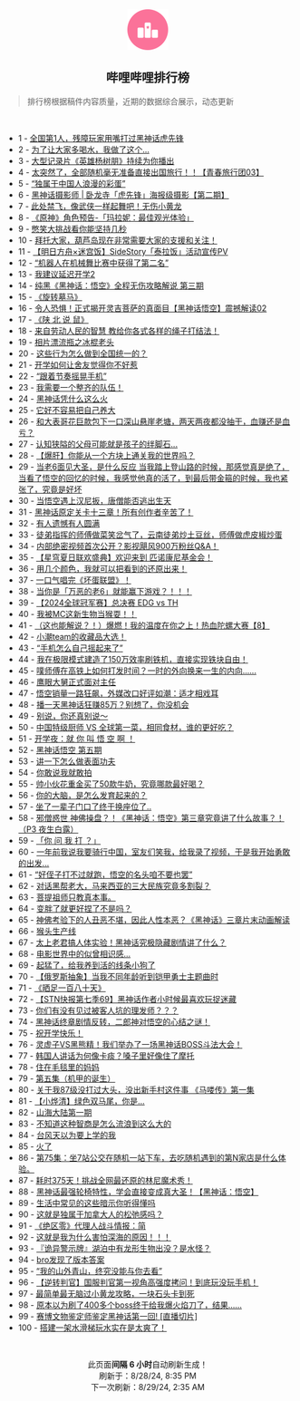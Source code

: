 <div align="center">
    <img src="./assets/icon_rank.png" alt="logo" />
    <h2>哔哩哔哩排行榜</h>
</div>

> 排行榜根据稿件内容质量，近期的数据综合展示，动态更新

<br />

<ul><li><span>1 - <a href=https://www.bilibili.com/BV1X1WredEdw>全国第1人，残障玩家用嘴打过黑神话虎先锋</a></span></li><li><span>2 - <a href=https://www.bilibili.com/BV1N1421b7NL>为了让大家多喝水，我做了这个…</a></span></li><li><span>3 - <a href=https://www.bilibili.com/BV1Wbs7e5EmH>大型记录片《英雄杨树朋》持续为你播出</a></span></li><li><span>4 - <a href=https://www.bilibili.com/BV1B4421o7MT>太突然了，全部随机毫无准备直接出国旅行！！【青春旅行团03】</a></span></li><li><span>5 - <a href=https://www.bilibili.com/BV1QLWoeaEBg>“独属于中国人浪漫的彩蛋”</a></span></li><li><span>6 - <a href=https://www.bilibili.com/BV1GrsFeGEU1>黑神话摄影师&nbsp;|&nbsp;卧龙寺「虎先锋」海报级摄影【第二期】</a></span></li><li><span>7 - <a href=https://www.bilibili.com/BV18sWBeCES1>此处禁飞，像武侠一样起舞吧！无伤小黄龙</a></span></li><li><span>8 - <a href=https://www.bilibili.com/BV1LW421X7BZ>《原神》角色预告-「玛拉妮：最佳观光体验」</a></span></li><li><span>9 - <a href=https://www.bilibili.com/BV1P1421b782>憋笑大挑战看你能坚持几秒</a></span></li><li><span>10 - <a href=https://www.bilibili.com/BV1HM4m1Y7vx>拜托大家，葫芦岛现在非常需要大家的支援和关注！</a></span></li><li><span>11 - <a href=https://www.bilibili.com/BV1ZW421Q7PC>【明日方舟×迷宫饭】SideStory「泰拉饭」活动宣传PV</a></span></li><li><span>12 - <a href=https://www.bilibili.com/BV16E4m197S4>“机器人在机械舞比赛中获得了第二名”</a></span></li><li><span>13 - <a href=https://www.bilibili.com/BV16VWkeqEHQ>我建议延迟开学2</a></span></li><li><span>14 - <a href=https://www.bilibili.com/BV1ST421z7EW>纯黑《黑神话：悟空》全程无伤攻略解说&nbsp;第三期</a></span></li><li><span>15 - <a href=https://www.bilibili.com/BV18f421i7vk>《旋转墓马》</a></span></li><li><span>16 - <a href=https://www.bilibili.com/BV19rWzeDEsi>令人恐惧！正式揭开灵吉菩萨的真面目【黑神话悟空】震撼解读02</a></span></li><li><span>17 - <a href=https://www.bilibili.com/BV1dT421B7Ro>《陕&nbsp;北&nbsp;说&nbsp;鼠》</a></span></li><li><span>18 - <a href=https://www.bilibili.com/BV1A2421o7S7>来自劳动人民的智慧&nbsp;教给你各式各样的绳子打结法！</a></span></li><li><span>19 - <a href=https://www.bilibili.com/BV1mf421e7yy>相片漂流瓶之冰棍老头</a></span></li><li><span>20 - <a href=https://www.bilibili.com/BV1kf421e7mS>这些行为怎么做到全国统一的？</a></span></li><li><span>21 - <a href=https://www.bilibili.com/BV1zM4m1a7mz>开学如何让舍友觉得你不好惹</a></span></li><li><span>22 - <a href=https://www.bilibili.com/BV13RWCebEnS>“跟着节奏摇晃手机”</a></span></li><li><span>23 - <a href=https://www.bilibili.com/BV1db42177Nx>我需要一个整齐的队伍！</a></span></li><li><span>24 - <a href=https://www.bilibili.com/BV1Bw4m167su>黑神话凭什么这么火</a></span></li><li><span>25 - <a href=https://www.bilibili.com/BV1kLW2eQEVL>它好不容易把自己养大</a></span></li><li><span>26 - <a href=https://www.bilibili.com/BV1ri421r7YE>和大表哥花巨款包下一口深山悬崖老塘，两天两夜都没抽干，血赚还是血亏？</a></span></li><li><span>27 - <a href=https://www.bilibili.com/BV1DYWke9E4k>认知狭隘的父母可能就是孩子的绊脚石...</a></span></li><li><span>28 - <a href=https://www.bilibili.com/BV18f421e7kD>【爆肝】你能从一个方块上通关我的世界吗？</a></span></li><li><span>29 - <a href=https://www.bilibili.com/BV1on4y1f7XJ>当老6面见大圣，是什么反应&nbsp;当我踏上登山路的时候，那感觉真是绝了，当看了悟空的回忆的时候，我感觉他真的活了，到最后带金箍的时候，我也紧张了，究竟是好坏</a></span></li><li><span>30 - <a href=https://www.bilibili.com/BV1kx4y1s7wj>当悟空遇上汉尼扳，唐僧能否逃出生天</a></span></li><li><span>31 - <a href=https://www.bilibili.com/BV1rmW6eiECZ>黑神话原定关卡十三章！所有创作者辛苦了！</a></span></li><li><span>32 - <a href=https://www.bilibili.com/BV1pM4m1a79s>有人遗憾有人圆满</a></span></li><li><span>33 - <a href=https://www.bilibili.com/BV1bT421z7AJ>徒弟指挥的师傅做菜笑岔气了，云南徒弟炒土豆丝，师傅做虎皮椒炒蛋</a></span></li><li><span>34 - <a href=https://www.bilibili.com/BV1Yf421e72c>内部绝密视频首次公开？影视飓风900万粉丝Q&amp;A！</a></span></li><li><span>35 - <a href=https://www.bilibili.com/BV1Xz421e7m6>【星穹夏日联欢盛典】欢迎来到&nbsp;匹诺康尼基金会！</a></span></li><li><span>36 - <a href=https://www.bilibili.com/BV11W421X79r>用几个颜色，我就可以把看到的还原出来！</a></span></li><li><span>37 - <a href=https://www.bilibili.com/BV1e7WBeEE9B>一口气唱完《坏蛋联盟》！</a></span></li><li><span>38 - <a href=https://www.bilibili.com/BV1Ur421K7St>当你是「万恶的老6」就能赢下游戏？！！！</a></span></li><li><span>39 - <a href=https://www.bilibili.com/BV1d2421d7BX>【2024全球冠军赛】总决赛&nbsp;EDG&nbsp;vs&nbsp;TH</a></span></li><li><span>40 - <a href=https://www.bilibili.com/BV1HZ421K7Ag>我被MC这新生物当猴耍！！</a></span></li><li><span>41 - <a href=https://www.bilibili.com/BV1dM4m1a789>（这也能解说？！）爆燃！我的温度在你之上！热血陀螺大赛【8】</a></span></li><li><span>42 - <a href=https://www.bilibili.com/BV1ME4m1R79t>小潮team的收藏品大选！</a></span></li><li><span>43 - <a href=https://www.bilibili.com/BV1x4s7e1E3b>“手机怎么自己摇起来了”</a></span></li><li><span>44 - <a href=https://www.bilibili.com/BV1aCspeuEyz>我在极限模式建造了150万效率刷铁机，直接实现铁块自由！</a></span></li><li><span>45 - <a href=https://www.bilibili.com/BV1rE421c77g>噗师傅在高铁上如何打发时间？一时的外向换来一生的内向......</a></span></li><li><span>46 - <a href=https://www.bilibili.com/BV1tr421T7Da>鹰眼大舅正式面对主任</a></span></li><li><span>47 - <a href=https://www.bilibili.com/BV1jz421v79i>悟空销量一路狂飙，外媒改口好评如潮：适才相戏耳</a></span></li><li><span>48 - <a href=https://www.bilibili.com/BV1f6W1e1ERB>播一天黑神话狂赚85万？别想了，你没机会</a></span></li><li><span>49 - <a href=https://www.bilibili.com/BV1WM4m1a7ei>别说，你还真别说～</a></span></li><li><span>50 - <a href=https://www.bilibili.com/BV1C4421f7Mj>中国特级厨师&nbsp;VS&nbsp;全球第一菜，相同食材，谁的更好吃？</a></span></li><li><span>51 - <a href=https://www.bilibili.com/BV1VT421z711>开学夜：就&nbsp;你&nbsp;叫&nbsp;悟&nbsp;空&nbsp;啊&nbsp;！</a></span></li><li><span>52 - <a href=https://www.bilibili.com/BV1HM4m1a7U5>黑神话悟空&nbsp;第五期</a></span></li><li><span>53 - <a href=https://www.bilibili.com/BV1b4421o7By>讲一下怎么做表面功夫</a></span></li><li><span>54 - <a href=https://www.bilibili.com/BV1fr421K7qm>你敢说我就敢拍</a></span></li><li><span>55 - <a href=https://www.bilibili.com/BV1Zi421672z>帅小伙花重金买了50款牛奶，究竟哪款最好喝？</a></span></li><li><span>56 - <a href=https://www.bilibili.com/BV1gE4m197Ag>你的大脑，是怎么发育起来的？</a></span></li><li><span>57 - <a href=https://www.bilibili.com/BV12U411m7t3>坐了一辈子门口了终于换座位了..</a></span></li><li><span>58 - <a href=https://www.bilibili.com/BV1ZE421F7Se>邪僧惑世&nbsp;神佛操盘？！《黑神话：悟空》第三章究竟讲了什么故事？！（P3&nbsp;夜生白露）</a></span></li><li><span>59 - <a href=https://www.bilibili.com/BV1rf421i7C7>「你&nbsp;问&nbsp;我&nbsp;打&nbsp;？」</a></span></li><li><span>60 - <a href=https://www.bilibili.com/BV1XUsLeQEjA>一年前我说我要骑行中国，室友们笑我，给我录了视频，于是我开始勇敢的出发…</a></span></li><li><span>61 - <a href=https://www.bilibili.com/BV1nis7ezEYU>“好侄子打不过就跑，悟空的名头咱不要也罢”</a></span></li><li><span>62 - <a href=https://www.bilibili.com/BV1rM4m117sq>对话黑帮老大，马来西亚的三大民族究竟多割裂？</a></span></li><li><span>63 - <a href=https://www.bilibili.com/BV1gbW6eSECp>菩提祖师只教真本事。</a></span></li><li><span>64 - <a href=https://www.bilibili.com/BV1X2421Z7Rj>变胖了就更好捏了不是吗？</a></span></li><li><span>65 - <a href=https://www.bilibili.com/BV1P5WqeaErG>神佛考验下的人丑恶不堪，因此人性本恶？《黑神话》三章片末动画解读</a></span></li><li><span>66 - <a href=https://www.bilibili.com/BV1Jr421T7X9>猴头生产线</a></span></li><li><span>67 - <a href=https://www.bilibili.com/BV11S42197wG>太上老君搞人体实验！黑神话究极隐藏剧情讲了什么？</a></span></li><li><span>68 - <a href=https://www.bilibili.com/BV1AfWqeaEVE>电影世界中的似曾相识感...</a></span></li><li><span>69 - <a href=https://www.bilibili.com/BV1s2421f7Ys>起猛了，给我养到活的线条小狗了</a></span></li><li><span>70 - <a href=https://www.bilibili.com/BV1ydWqeYEEW>【俄罗斯抽象】当我不同年龄听到铠甲勇士主题曲时</a></span></li><li><span>71 - <a href=https://www.bilibili.com/BV1qS421Q7ZE>《晒足一百八十天》</a></span></li><li><span>72 - <a href=https://www.bilibili.com/BV1Un4y1f7YD>【STN快报第七季69】黑神话作者小时候最喜欢玩捉迷藏</a></span></li><li><span>73 - <a href=https://www.bilibili.com/BV1ti421z7V7>你们有没有见过被客人坑的理发师？？？</a></span></li><li><span>74 - <a href=https://www.bilibili.com/BV1eWsxeSESa>黑神话终章剧情反转，二郎神对悟空的心结之谜！</a></span></li><li><span>75 - <a href=https://www.bilibili.com/BV1iw4m1r7WU>祝开学快乐！</a></span></li><li><span>76 - <a href=https://www.bilibili.com/BV1by411H7Mt>灵虚子VS黑熊精！我们举办了一场黑神话BOSS斗法大会！</a></span></li><li><span>77 - <a href=https://www.bilibili.com/BV1yU411m7pk>韩国人讲话为何像卡痰？嗓子里好像住了摩托</a></span></li><li><span>78 - <a href=https://www.bilibili.com/BV1SLsLeLEPn>住在毛毯里的妈妈</a></span></li><li><span>79 - <a href=https://www.bilibili.com/BV16E421F7wR>第五集（机甲的诞生）</a></span></li><li><span>80 - <a href=https://www.bilibili.com/BV1mmWvecEcB>关于我87级没打过大头，没出新手村这件事&nbsp;《马喽传》第一集</a></span></li><li><span>81 - <a href=https://www.bilibili.com/BV1LKs7eFEyn>【小烨清】绿色双马尾，你是…</a></span></li><li><span>82 - <a href=https://www.bilibili.com/BV1KZ421L78A>山海大陆第一期</a></span></li><li><span>83 - <a href=https://www.bilibili.com/BV1Nx4y1x7hN>不知道这种智商是怎么流浪到这么大的</a></span></li><li><span>84 - <a href=https://www.bilibili.com/BV1BBWCeMEow>台风天以为要上学的我</a></span></li><li><span>85 - <a href=https://www.bilibili.com/BV1FH4y1F7Es>火了</a></span></li><li><span>86 - <a href=https://www.bilibili.com/BV1u9WreHE6X>第75集：坐7站公交在随机一站下车，去吃随机遇到的第N家店是什么体验。</a></span></li><li><span>87 - <a href=https://www.bilibili.com/BV1rU411m7RC>耗时375天！挑战全网最还原的林尼魔术秀！</a></span></li><li><span>88 - <a href=https://www.bilibili.com/BV1wE4m1R7Fo>黑神话最强轮椅特性，学会直接变成真大圣！【黑神话：悟空】</a></span></li><li><span>89 - <a href=https://www.bilibili.com/BV1JAWmeSEeU>生活中常见的这些暗示你听得懂吗</a></span></li><li><span>90 - <a href=https://www.bilibili.com/BV1qE4m1Q7hd>这就是独属于加拿大人的松弛感吗？</a></span></li><li><span>91 - <a href=https://www.bilibili.com/BV1Zz421e7qz>《绝区零》代理人战斗情报：简</a></span></li><li><span>92 - <a href=https://www.bilibili.com/BV1uT421z7Ck>这就是我为什么害怕深海的原因！！！</a></span></li><li><span>93 - <a href=https://www.bilibili.com/BV1yZ42157dw>『诡异警示牌』湖泊中有龙形生物出没？是水怪？</a></span></li><li><span>94 - <a href=https://www.bilibili.com/BV15M4m1Y7HG>bro发现了版本答案</a></span></li><li><span>95 - <a href=https://www.bilibili.com/BV1bfWCedEB9>“我的山外青山，终究没能与你去看”</a></span></li><li><span>96 - <a href=https://www.bilibili.com/BV1W4421f7Wo>【逆转判官】国服判官第一视角高强度拷问！到底玩没玩手机！</a></span></li><li><span>97 - <a href=https://www.bilibili.com/BV1zS42197CW>最简单最无脑过小黄龙攻略，一块石头卡到死</a></span></li><li><span>98 - <a href=https://www.bilibili.com/BV1vrWre8EaM>原本以为刷了400多个boss终于给我爆火焰刀了，结果……</a></span></li><li><span>99 - <a href=https://www.bilibili.com/BV1jU411m75J>赛博文物鉴定师鉴定黑神话第一回!&nbsp;[直播切片]</a></span></li><li><span>100 - <a href=https://www.bilibili.com/BV1PT421z7cE>搭建一架水滑梯玩水实在是太爽了！</a></span></li></ul>

<br />

<p align=center>此页面<b>间隔 6 小时</b>自动刷新生成！<br>刷新于：8/28/24, 8:35 PM<br>下一次刷新：8/29/24, 2:35 AM</p>